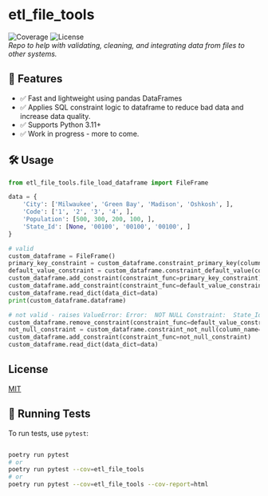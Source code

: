 # etl_file_tools
![Coverage](https://codecov.io/gh/mxjxc-developer/etl_file_tools/branch/main/graph/badge.svg)
![License](https://img.shields.io/badge/license-MIT-blue.svg)  
*Repo to help with validating, cleaning, and integrating data from files to other systems.*

## 🚀 Features
- ✅ Fast and lightweight using pandas DataFrames
- ✅ Applies SQL constraint logic to dataframe to reduce bad data and increase data quality.
- ✅ Supports Python 3.11+
- ✅ Work in progress - more to come.
## 🛠️ Usage

```python
from etl_file_tools.file_load_dataframe import FileFrame

data = {
    'City': ['Milwaukee', 'Green Bay', 'Madison', 'Oshkosh', ],
    'Code': ['1', '2', '3', '4', ],
    'Population': [500, 300, 200, 100, ],
    'State_Id': [None, '00100', '00100', '00100', ]
}

# valid
custom_dataframe = FileFrame()
primary_key_constraint = custom_dataframe.constraint_primary_key(column_names=['City', 'Code'])
default_value_constraint = custom_dataframe.constraint_default_value(column_name='State_Id', default_value='00100')
custom_dataframe.add_constraint(constraint_func=primary_key_constraint)
custom_dataframe.add_constraint(constraint_func=default_value_constraint)
custom_dataframe.read_dict(data_dict=data)
print(custom_dataframe.dataframe)

# not valid - raises ValueError: Error:  NOT NULL Constraint:  State_Id cannot have null values.
custom_dataframe.remove_constraint(constraint_func=default_value_constraint)
not_null_constraint = custom_dataframe.constraint_not_null(column_name='State_Id')
custom_dataframe.add_constraint(constraint_func=not_null_constraint)
custom_dataframe.read_dict(data_dict=data)
```
## License
[MIT](https://choosealicense.com/licenses/mit/)
## 🧪 Running Tests
To run tests, use `pytest`:
```bash

poetry run pytest
# or
poetry run pytest --cov=etl_file_tools
# or
poetry run pytest --cov=etl_file_tools --cov-report=html
```